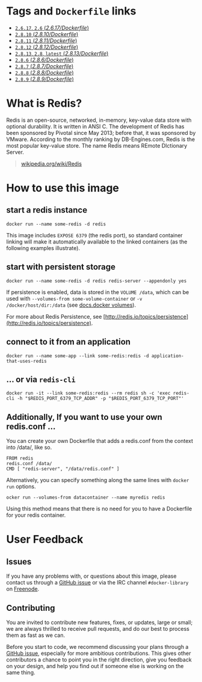 # Tags and `Dockerfile` links

- [`2.6.17`, `2.6` (*2.6.17/Dockerfile*)](https://github.com/docker-library/redis/blob/02d9cd887a4e0d50db4bb085eab7235115a6fe4a/2.6.17/Dockerfile)
- [`2.8.10` (*2.8.10/Dockerfile*)](https://github.com/docker-library/redis/blob/ffb29617e5dcfe71adf67842d18063c410beede7/2.8.10/Dockerfile)
- [`2.8.11` (*2.8.11/Dockerfile*)](https://github.com/docker-library/redis/blob/ffb29617e5dcfe71adf67842d18063c410beede7/2.8.11/Dockerfile)
- [`2.8.12` (*2.8.12/Dockerfile*)](https://github.com/docker-library/redis/blob/ffb29617e5dcfe71adf67842d18063c410beede7/2.8.12/Dockerfile)
- [`2.8.13`, `2.8`, `latest` (*2.8.13/Dockerfile*)](https://github.com/docker-library/redis/blob/d0665bb1bbddd4cc035dbc1fc774695fa534d648/2.8.13/Dockerfile)
- [`2.8.6` (*2.8.6/Dockerfile*)](https://github.com/docker-library/redis/blob/ffb29617e5dcfe71adf67842d18063c410beede7/2.8.6/Dockerfile)
- [`2.8.7` (*2.8.7/Dockerfile*)](https://github.com/docker-library/redis/blob/ffb29617e5dcfe71adf67842d18063c410beede7/2.8.7/Dockerfile)
- [`2.8.8` (*2.8.8/Dockerfile*)](https://github.com/docker-library/redis/blob/ffb29617e5dcfe71adf67842d18063c410beede7/2.8.8/Dockerfile)
- [`2.8.9` (*2.8.9/Dockerfile*)](https://github.com/docker-library/redis/blob/ffb29617e5dcfe71adf67842d18063c410beede7/2.8.9/Dockerfile)

# What is Redis?
Redis is an open-source, networked, in-memory, key-value data store with optional durability. It is written in ANSI C. The development of Redis has been sponsored by Pivotal since May 2013; before that, it was sponsored by VMware. According to the monthly ranking by DB-Engines.com, Redis is the most popular key-value store. The name Redis means REmote DIctionary Server.

> [wikipedia.org/wiki/Redis](https://en.wikipedia.org/wiki/Redis)

# How to use this image

## start a redis instance
    docker run --name some-redis -d redis

This image includes `EXPOSE 6379` (the redis port), so standard container linking will make it automatically available to the linked containers (as the following examples illustrate).

## start with persistent storage

    docker run --name some-redis -d redis redis-server --appendonly yes

If persistence is enabled, data is stored in the `VOLUME /data`, which can be used with `--volumes-from some-volume-container` or `-v /docker/host/dir:/data` (see [docs.docker volumes](http://docs.docker.com/userguide/dockervolumes/)).

For more about Redis Persistence, see [http://redis.io/topics/persistence](http://redis.io/topics/persistence).

## connect to it from an application
    docker run --name some-app --link some-redis:redis -d application-that-uses-redis

## ... or via `redis-cli`
    docker run -it --link some-redis:redis --rm redis sh -c 'exec redis-cli -h "$REDIS_PORT_6379_TCP_ADDR" -p "$REDIS_PORT_6379_TCP_PORT"'

## Additionally, If you want to use your own redis.conf ...

You can create your own Dockerfile that adds a redis.conf from the context into /data/, like so.

    FROM redis
    redis.conf /data/
    CMD [ "redis-server", "/data/redis.conf" ]

Alternatively, you can specify something along the same lines with `docker run` options.

    ocker run --volumes-from datacontainer --name myredis redis

Using this method means that there is no need for you to have a Dockerfile for your redis container.



# User Feedback

## Issues

If you have any problems with, or questions about this image, please contact us
 through a [GitHub issue](https://github.com/docker-library/redis/issues) or via the IRC channel
`#docker-library` on [Freenode](https://freenode.net).

## Contributing

You are invited to contribute new features, fixes, or updates, large or small; we are
always thrilled to receive pull requests, and do our best to process them as fast as
we can.

Before you start to code, we recommend discussing your plans through a
[GitHub issue](https://github.com/docker-library/redis/issues), especially for more ambitious contributions. This gives
other contributors a chance to point you in the right direction, give you feedback on
your design, and help you find out if someone else is working on the same thing.
